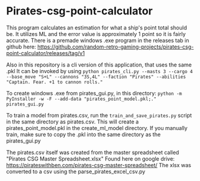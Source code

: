 # Pirates-csg-point-calculator
This program calculates an estimation for what a ship's point total should be. It utilizes ML and the error value is approximately 1 point so it is fairly accurate.
There is a premade windows .exe program in the releases tab in github here: 
https://github.com/random-retro-gaming-projects/pirates-csg-point-calculator/releases/tag/v1

Also in this repository is a cli version of this application, that uses the same .pkl
It can be invoked by using 
`python pirates_cli.py --masts 3 --cargo 4 --base_move "S+L" --cannons "3S,4L" --faction "Pirates" --abilities "Captain. Fear. +1 to cannon rolls."`

To create windows .exe from pirates_gui.py, in this directory:
`python -m PyInstaller -w -F --add-data "pirates_point_model.pkl;." pirates_gui.py`


To train a model from pirates.csv, run the `train_and_save_pirates.py` script in the same directory as pirates.csv. This will create a pirates_point_model.pkl in the create_ml_model directory. If you manually train, make sure to copy the .pkl into the same directory as the pirates_gui.py

The pirates.csv itself was created from the master spreadsheet called "Pirates CSG Master Spreadsheet.xlsx"
Found here on google drive: https://pirateswithben.com/pirates-csg-master-spreadsheet/
The xlsx was converted to a csv using the parse_pirates_excel_csv.py
